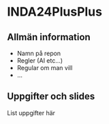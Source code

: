 # INDA24PlusPlus

## Allmän information

* Namn på repon
* Regler (AI etc...)
* Regular om man vill
* ...

## Uppgifter och slides

List uppgifter här
